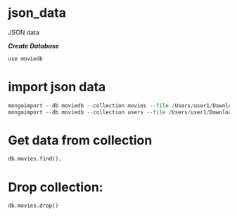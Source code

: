 # json_data
JSON data

***Create Database***
```python
use moviedb
```

# import json data
```python
mongoimport --db moviedb --collection movies --file /Users/user1/Downloads/json_data-main/movies.json
mongoimport --db moviedb --collection users --file /Users/user1/Downloads/json_data-main/users.json
```
# Get data from collection
```python
db.movies.find();
```

# Drop collection:
```python
db.movies.drop()
```
